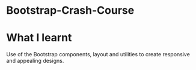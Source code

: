 # Bootstrap-Crash-Course


# What I learnt
Use of the Bootstrap components, layout and utilities to create responsive and appealing designs.
